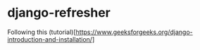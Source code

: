 # django-refresher

Following this (tutorial)[https://www.geeksforgeeks.org/django-introduction-and-installation/]
